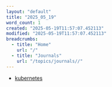 ```yaml
---
layout: "default"
title: "2025_05_19"
word_count: 1
created: "2025-05-19T11:57:07.452113"
modified: "2025-05-19T11:57:07.452113"
breadcrumbs:
  - title: "Home"
    url: "/"
  - title: "Journals"
    url: "/topics/journals//"
---
```

- [kubernetes](pages/kubernetes/)